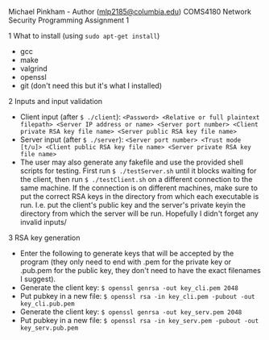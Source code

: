 Michael Pinkham - Author (mlp2185@columbia.edu)
COMS4180 Network Security
Programming Assignment 1

1 What to install (using `sudo apt-get install`)
 - gcc
 - make
 - valgrind
 - openssl
 - git (don't need this but it's what I installed)

2 Inputs and input validation

 - Client input (after `$ ./client`): `<Password> <Relative or full plaintext filepath> <Server IP address or name> <Server port number> <Client private RSA key file name> <Server public RSA key file name>`
 - Server input (after `$ ./server`): `<Server port number> <Trust mode [t/u]> <Client public RSA key file name> <Server private RSA key file name>`
 - The user may also generate any fakefile and use the provided shell scripts for testing. First run `$ ./testServer.sh` until it blocks waiting for the client, then run `$ ./testClient.sh` on a different connection to the same machine. If the connection is on different machines, make sure to put the correct RSA keys in the directory from which each executable is run. I.e. put the client's public key and the server's private keyin the directory from which the server will be run. Hopefully I didn't forget any invalid inputs/

3 RSA key generation

 - Enter the following to generate keys that will be accepted by the program (they only need to end with .pem for the private key or .pub.pem for the public key, they don't need to have the exact filenames I suggest).
 - Generate the client key: `$ openssl genrsa -out key_cli.pem 2048`
 - Put pubkey in a new file: `$ openssl rsa -in key_cli.pem -pubout -out key_cli.pub.pem`
 - Generate the client key: `$ openssl genrsa -out key_serv.pem 2048`
 - Put pubkey in a new file: `$ openssl rsa -in key_serv.pem -pubout -out key_serv.pub.pem`

